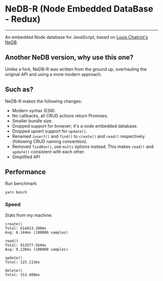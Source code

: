 # NeDB-R (Node Embedded DataBase - Redux)

---

An embedded Node database for JavaScript, based on [Louis Chatriot's NeDB](https://github.com/louischatriot/nedb).

## Another NeDB version, why use this one?

Unlike a fork, NeDB-R was written from the ground up, overhauling the original API and using a more modern approach.

## Such as?

NeDB-R makes the following changes:

- Modern syntax (ES6).
- No callbacks, all CRUD actions return Promises.
- Smaller bundle size.
- Dropped support for browser; it's a _node_ embedded database.
- Dropped upsert support for `update()`.
- Renamed `insert()` and `find()` to `create()` and `read()` respectively (following CRUD naming convention).
- Removed `findOne()`, use `multi` options instead. This makes `read()` and `update()` consistent with each other.
- Simplified API

## Performance

Run benchmark

```
yarn bench
```

### Speed

Stats from my machine:

```
create()
Total: 614413.380ms
Avg: 6.144ms (100000 samples)

read()
Total: 913577.564ms
Avg: 9.136ms (100000 samples)

update()
Total: 125.113ms

delete()
Total: 153.409ms
```

